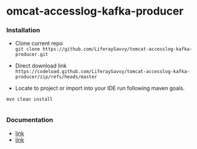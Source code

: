 # omcat-accesslog-kafka-producer

### Installation
* Clone current repo    
`git clone https://github.com/LiferaySavvy/tomcat-accesslog-kafka-producer.git` 
* Direct download link  
`https://codeload.github.com/LiferaySavvy/tomcat-accesslog-kafka-producer/zip/refs/heads/master`     
 
* Locate to project or import into your IDE run following maven goals.  

````
mvn clean install


````
### Documentation 
* [link](link)
* [link](link)   
